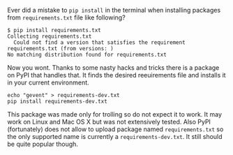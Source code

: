 Ever did a mistake to `pip install` in the terminal when installing packages
from `requirements.txt` file like following?

    $ pip install requirements.txt 
    Collecting requirements.txt
      Could not find a version that satisfies the requirement requirements.txt (from versions: )
    No matching distribution found for requirements.txt
    
Now you wont. Thanks to some nasty hacks and tricks there is a package on PyPI
that handles that. It finds the desired reeuirements file and installs it in 
your current environment.

    echo "gevent" > requirements-dev.txt
    pip install requirements-dev.txt

This package was made only for trolling so do not expect it to work. It may
work on Linux and Mac OS X but was not extensively tested. Also PyPI 
(fortunately) does not allow to upload package named `requirements.txt` so the 
only supported name is currently a `requirements-dev.txt`. It still should be
quite popular though.
